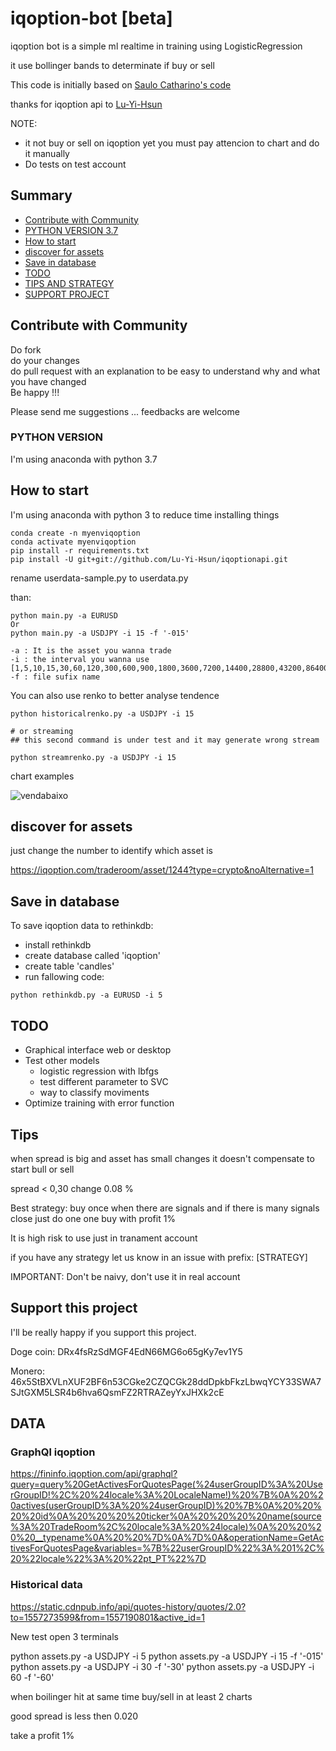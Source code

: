 # iqoption-bot [beta]

iqoption bot is a simple ml realtime in training using LogisticRegression

it use bollinger bands to determinate if buy or sell

This code is initially based on [Saulo Catharino's code](https://github.com/saulocatharino/machine_learning_for_traders)<br>

thanks for iqoption api to [Lu-Yi-Hsun](https://github.com/Lu-Yi-Hsun/iqoptionapi)

NOTE:
 - it not buy or sell on iqoption yet you must pay attencion to chart and do it manually
 - Do tests on test account

## Summary

- [Contribute with Community](#contribe)
- [PYTHON VERSION 3.7](#pythonversion)
- [How to start](#howtostart)
- [discover for assets](#discoverassets)
- [Save in database](#database)
- [TODO](#todo)
- [TIPS AND STRATEGY](#tipsStrategy)
- [SUPPORT PROJECT](#support)

<div id='contribe'/>

## Contribute with Community

Do fork<br>
do your changes<br>
do pull request with an explanation to be easy to understand why and what you have changed<br>
Be happy !!!

Please send me suggestions ... feedbacks are welcome


<div id='pythonversion'/>

### PYTHON VERSION

I'm using anaconda with python 3.7


<div id='howtostart'/>

## How to start

I'm using anaconda with python 3 to reduce time installing things

```
conda create -n myenviqoption
conda activate myenviqoption
pip install -r requirements.txt
pip install -U git+git://github.com/Lu-Yi-Hsun/iqoptionapi.git

```

rename userdata-sample.py to userdata.py

than:

```
python main.py -a EURUSD
Or
python main.py -a USDJPY -i 15 -f '-015'
```
```
-a : It is the asset you wanna trade
-i : the interval you wanna use [1,5,10,15,30,60,120,300,600,900,1800,3600,7200,14400,28800,43200,86400,604800,2592000,'all']
-f : file sufix name
```

You can also use renko to better analyse tendence

```
python historicalrenko.py -a USDJPY -i 15

# or streaming
## this second command is under test and it may generate wrong stream

python streamrenko.py -a USDJPY -i 15
```

chart examples

![vendabaixo](https://i.imgur.com/dm4WxCs.png)

<div id='discoverassets'/>

## discover for assets

just change the number to identify which asset is

https://iqoption.com/traderoom/asset/1244?type=crypto&noAlternative=1


<div id='database'/>

## Save in database

To save iqoption data to rethinkdb:
- install rethinkdb
- create database called 'iqoption'
- create table 'candles'
- run fallowing code:

```
python rethinkdb.py -a EURUSD -i 5
```

<div id='todo'/>

## TODO

- Graphical interface web or desktop
- Test other models
  - logistic regression with lbfgs
  - test different parameter to SVC
  - way to classify moviments
- Optimize training with error function


<div id='tipsStrategy'/>

## Tips

when spread is big and asset has small changes it doesn't compensate to start bull or sell

spread < 0,30
change 0.08 %


Best strategy: buy once when there are signals and if there is many signals close just do one one buy with profit 1%

It is high risk to use just in tranament account

if you have any strategy let us know in an issue with prefix: [STRATEGY]

IMPORTANT: Don't be naivy, don't use it in real account

<div id='support'/>

## Support this project

I'll be really happy if you support this project.

Doge coin: DRx4fsRzSdMGF4EdN66MG6o65gKy7ev1Y5

Monero: 46x5StBXVLnXUF2BF6n53CGke2CZQCGk28ddDpkbFkzLbwqYCY33SWA7SJtGXM5LSR4b6hva6QsmFZ2RTRAZeyYxJHXk2cE

## DATA

### GraphQl iqoption

https://fininfo.iqoption.com/api/graphql?query=query%20GetActivesForQuotesPage(%24userGroupID%3A%20UserGroupID!%2C%20%24locale%3A%20LocaleName!)%20%7B%0A%20%20actives(userGroupID%3A%20%24userGroupID)%20%7B%0A%20%20%20%20id%0A%20%20%20%20ticker%0A%20%20%20%20name(source%3A%20TradeRoom%2C%20locale%3A%20%24locale)%0A%20%20%20%20__typename%0A%20%20%7D%0A%7D%0A&operationName=GetActivesForQuotesPage&variables=%7B%22userGroupID%22%3A%201%2C%20%22locale%22%3A%20%22pt_PT%22%7D

### Historical data

https://static.cdnpub.info/api/quotes-history/quotes/2.0?to=1557273599&from=1557190801&active_id=1

New test open 3 terminals

python assets.py -a USDJPY -i 5
python assets.py -a USDJPY -i 15 -f '-015'
python assets.py -a USDJPY -i 30 -f '-30'
python assets.py -a USDJPY -i 60 -f '-60'

when boilinger hit at same time buy/sell in at least 2 charts


good spread is less then 0.020

take a profit 1%
